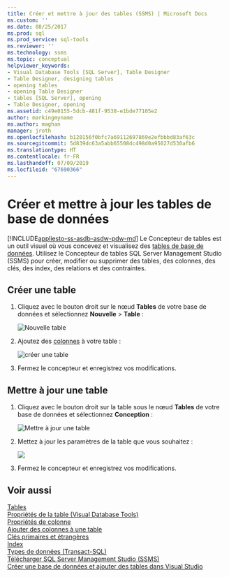 ```yaml
---
title: Créer et mettre à jour des tables (SSMS) | Microsoft Docs
ms.custom: ''
ms.date: 08/25/2017
ms.prod: sql
ms.prod_service: sql-tools
ms.reviewer: ''
ms.technology: ssms
ms.topic: conceptual
helpviewer_keywords:
- Visual Database Tools [SQL Server], Table Designer
- Table Designer, designing tables
- opening tables
- opening Table Designer
- tables [SQL Server], opening
- Table Designer, opening
ms.assetid: c49e0155-5dcb-481f-9538-e1bde77105e2
author: markingmyname
ms.author: maghan
manager: jroth
ms.openlocfilehash: b120156f0bfc7a69112697869e2efbbbd83af63c
ms.sourcegitcommit: 5d839dc63a5abb65508dc498d0a95027d530afb6
ms.translationtype: HT
ms.contentlocale: fr-FR
ms.lasthandoff: 07/09/2019
ms.locfileid: "67690366"
---
```

# <a name="create-and-update-database-tables"></a>Créer et mettre à jour les tables de base de données
[!INCLUDE[appliesto-ss-asdb-asdw-pdw-md](../../includes/appliesto-ss-asdb-asdw-pdw-md.md)]
Le Concepteur de tables est un outil visuel où vous concevez et visualisez des [tables de base de données](../../relational-databases/tables/tables.md). Utilisez le Concepteur de tables SQL Server Management Studio (SSMS) pour créer, modifier ou supprimer des tables, des colonnes, des clés, des index, des relations et des contraintes.  

  
## <a name="create-a-table"></a>Créer une table  
  
1. Cliquez avec le bouton droit sur le nœud **Tables** de votre base de données et sélectionnez **Nouvelle** > **Table** :  
  
    ![Nouvelle table](../media/design-tables/new-table.png)
  
1. Ajoutez des [colonnes](column-properties-visual-database-tools.md) à votre table :
  
    ![créer une table](../media/design-tables/new-table2.png)

1. Fermez le concepteur et enregistrez vos modifications.
  
## <a name="update-a-table"></a>Mettre à jour une table  
  
1. Cliquez avec le bouton droit sur la table sous le nœud **Tables** de votre base de données et sélectionnez **Conception** :  
  
   ![Mettre à jour une table](../media/design-tables/update-table.png)

1. Mettez à jour les paramètres de la table que vous souhaitez :

   ![](../media/design-tables/update-table2.png)

1. Fermez le concepteur et enregistrez vos modifications.

## <a name="see-also"></a>Voir aussi

[Tables](../../relational-databases/tables/tables.md)  
[Propriétés de la table &#40;Visual Database Tools&#41;](../../ssms/visual-db-tools/table-properties-visual-database-tools.md)  
[Propriétés de colonne](column-properties-visual-database-tools.md)  
[Ajouter des colonnes à une table](../../relational-databases/tables/add-columns-to-a-table-database-engine.md)  
[Clés primaires et étrangères](../../relational-databases/tables/primary-and-foreign-key-constraints.md)  
[Index](../../relational-databases/indexes/indexes.md)  
[Types de données (Transact-SQL)](../../t-sql/data-types/data-types-transact-sql.md)  
[Télécharger SQL Server Management Studio (SSMS)](../download-sql-server-management-studio-ssms.md)  
[Créer une base de données et ajouter des tables dans Visual Studio](/visualstudio/data-tools/create-a-sql-database-by-using-a-designer)
